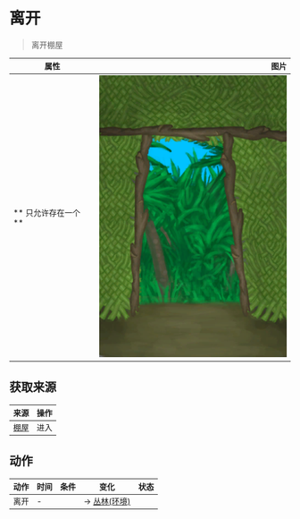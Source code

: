 # 离开  
> 离开棚屋  
  
  属性  |   图片   
 ----  |  ----:   
 ** 只允许存在一个 **  |  ![](Sprite/ShedExit.png)   
  
## 获取来源  
来源  |  操作  
----  |  ----  
[棚屋](ShedEntrance.md)  |  进入  
## 动作  
动作  |  时间  |  条件  |  变化  |  状态  
----  |  ----  |  ----  |  ----  |  ----  
离开<br>  |  -  |    |  → [丛林(环境)](Env_Jungle.md)<br>  |    
